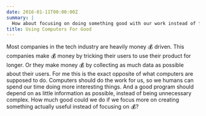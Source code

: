 ```yaml
---
date: 2016-01-11T00:00:00Z
summary: |
  How about focusing on doing something good with our work instead of focusing on money for a change?
title: Using Computers For Good
---
```


Most companies in the tech industry are heavily money 💰 driven. 
This companies make 💰 money by tricking their users to use their product for longer. Or they make money 💰 by collecting as much data as possible about their users. 
For me this is the exact opposite of what computers are supposed to do. Computers should do the work for us, so we humans can spend our time doing more interesting things. And a good program should depend on as little information as possible, instead of being unnecessary complex. 
How much good could we do if we focus more on creating something actually useful instead of focusing on 💰?
